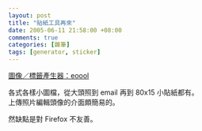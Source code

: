```yaml
--- 
layout: post
title: "貼紙工具再來"
date: 2005-06-11 21:58:00 +08:00
comments: true
categories: [雜筆]
tags: [generator, sticker]
---
```


[圖像／標籤產生器：eoool](http://www.eoool.com/Default.aspx?TypeID=0)

各式各樣小圖檔，從大頭照到 email 再到 80x15 小貼紙都有。  
上傳照片編輯頭像的介面頗簡易的。

然缺點是對 Firefox 不友善。